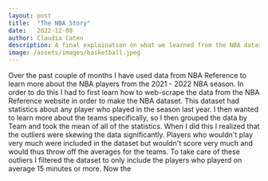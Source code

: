 ```yaml
---
layout: post
title:  "The NBA Story"
date:   2022-12-08
author: Claudia Caten
description: A final explaination on what we learned from the NBA dataset
image: /assets/images/basketball.jpeg
---
```


Over the past couple of months I have used data from NBA Reference to learn more about the NBA players from the 2021 - 2022 NBA season. In order to do this I had to first learn how to web-scrape the data from the NBA Reference website in order to make the NBA dataset. This dataset had statistics about any player who played in the season last year. I then wanted to learn more about the teams specifically, so I then grouped the data by Team and took the mean of all of the statistics. When I did this I realized that the outliers were skewing the data significantly. Players who wouldn't play very much were included in the dataset but wouldn't score very much and would thus throw off the averages for the teams. To take care of these outliers I filtered the dataset to only include the players who playerd on average 15 minutes or more. Now the  



